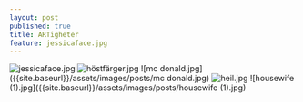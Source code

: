 ```yaml
---
layout: post
published: true
title: ARTigheter
feature: jessicaface.jpg
---
```

![jessicaface.jpg]({{site.baseurl}}/assets/images/posts/jessicaface.jpg)
![höstfärger.jpg]({{site.baseurl}}/assets/images/posts/höstfärger.jpg)
![mc donald.jpg]({{site.baseurl}}/assets/images/posts/mc donald.jpg)
![heil.jpg]({{site.baseurl}}/assets/images/posts/heil.jpg)
![housewife (1).jpg]({{site.baseurl}}/assets/images/posts/housewife (1).jpg)
